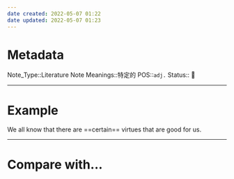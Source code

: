 ```yaml
---
date created: 2022-05-07 01:22
date updated: 2022-05-07 01:23
---
```


# Metadata

Note_Type::Literature Note
Meanings::特定的
POS::`adj.`
Status:: 👶

---

# Example

We all know that there are ==certain== virtues that are good for us.

---

# Compare with...
